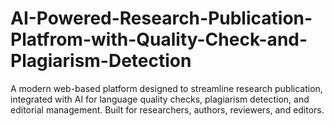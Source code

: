 # AI-Powered-Research-Publication-Platfrom-with-Quality-Check-and-Plagiarism-Detection
A modern web-based platform designed to streamline research publication, integrated with AI for language quality checks, plagiarism detection, and editorial management. Built for researchers, authors, reviewers, and editors.

